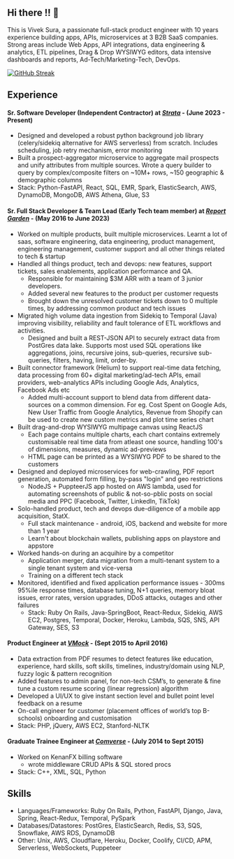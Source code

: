 ## Hi there !! 👋

This is Vivek Sura, a passionate full-stack product engineer with 10 years experience building apps, APIs, microservices at 3 B2B SaaS companies. Strong areas include Web Apps, API integrations, data engineering & analytics, ETL pipelines, Drag & Drop WYSIWYG editors, data intensive dashboards and reports, Ad-Tech/Marketing-Tech, DevOps.  

  [![GitHub Streak](https://streak-stats.demolab.com?user=viveksura&theme=catppuccin-macchiato&hide_border=true&date_format=j%20M%5B%20Y%5D)](https://git.io/streak-stats)


## Experience

#### Sr. Software Developer (Independent Contractor) at **_[Strata](https://gostrata.com/)_** - (June 2023 - Present)
- Designed and developed a robust python background job library (celery/sidekiq alternative for AWS serverless) from scratch. Includes scheduling, job retry mechanism, error monitoring
- Built a prospect-aggregator microservice to aggregate mail prospects and unify attributes from multiple sources. Wrote a query builder to query by complex/composite filters on ~10M+ rows, ~150 geographic & demographic columns
- Stack: Python-FastAPI, React, SQL, EMR, Spark, ElasticSearch, AWS, DynamoDB, MongoDB, AWS Athena, Glue, S3

#### Sr. Full Stack Developer & Team Lead (Early Tech team member) at **_[Report Garden](https://reportgarden.com/)_** - (May 2016 to June 2023)
- Worked on multiple products, built multiple microservices. Learnt a lot of saas, software engineering, data engineering, product management, engineering management, customer support and all other things related to tech & startup
- Handled all things product, tech and devops: new features, support tickets, sales enablements, application performance and QA.
  - Responsible for maintaining $3M ARR with a team of 3 junior developers.
  - Added several new features to the product per customer requests
  - Brought down the unresolved customer tickets down to 0 multiple times, by addressing common product and tech issues
- Migrated high volume data ingestion from Sidekiq to Temporal (Java) improving visibility, reliability and fault tolerance of ETL workflows and activities.
    - Designed and built a REST-JSON API to securely extract data from PostGres data lake. Supports most used SQL operations like aggregations, joins, recursive joins, sub-queries, recursive sub-queries, filters, having, limit, order-by.
- Built connector framework (Helium) to support real-time data fetching, data processing from 60+ digital marketing/ad-tech APIs, email providers, web-analytics APIs including Google Ads, Analytics, Facebook Ads etc
    - Added multi-account support to blend data from different data-sources on a common dimension. For eg. Cost Spent on Google Ads, New User Traffic from Google Analytics, Revenue from Shopify can be used to create new custom metrics and plot time series chart
- Built drag-and-drop WYSIWYG multipage canvas using ReactJS
    - Each page contains multiple charts, each chart contains extremely customisable real time data from atleast one source, handling 100's of dimensions, measures, dynamic ad-previews
    - HTML page can be printed as a WYSIWYG PDF to be shared to the customers
- Designed and deployed microservices for web-crawling, PDF report generation, automated form filling, by-pass "login" and geo restrictions
    - NodeJS + PuppteerJS app hosted on AWS lambda, used for automating screenshots of public & not-so-pblic posts on social media and PPC (Facebook, Twitter, LinkedIn, TikTok)
- Solo-handled product, tech and devops due-diligence of a mobile app acquisition, StatX. 
    - Full stack maintenance - android, iOS, backend and website for more than 1 year
    - Learn't about blockchain wallets, publishing apps on playstore and appstore
- Worked hands-on during an acquihire by a competitor
    - Application merger, data migration from a multi-tenant system to a single tenant system and vice-versa
    - Training on a different tech stack
- Monitored, identified and fixed application performance issues - 300ms 95%ile response times, database tuning, N+1 queries, memory bloat issues, error rates, version upgrades, DDoS attacks, outages and other failures
    - Stack: Ruby On Rails, Java-SpringBoot, React-Redux, Sidekiq, AWS EC2, Postgres, Temporal, Docker, Heroku, Lambda, SQS, SNS, API Gateway, SES, S3 

#### Product Engineer at **_[VMock](https://vmock.com/)_** - (Sept 2015 to April 2016)
- Data extraction from PDF resumes to detect features like education, experience, hard skills, soft skills, timelines, industry/domain using NLP, fuzzy logic & pattern recognition
- Added features to admin panel, for non-tech CSM’s, to generate & fine tune a custom resume scoring (linear regression) algorithm
- Developed a UI/UX to give instant section level and bullet point level feedback on a resume
- On-call engineer for customer (placement offices of world’s top B-schools) onboarding and customisation
- Stack: PHP, jQuery, AWS EC2, Stanford-NLTK
 
#### Graduate Trainee Engineer at **_[Comverse](https://comverse.com/)_** - (July 2014 to Sept 2015)
- Worked on KenanFX billing software
  - wrote middleware CRUD APIs & SQL stored procs
- Stack: C++, XML, SQL, Python
 
## Skills
- Languages/Frameworks: Ruby On Rails, Python, FastAPI, Django, Java, Spring,  React-Redux, Temporal, PySpark
- Databases/Datastores: PostGres, ElasticSearch, Redis, S3, SQS, Snowflake, AWS RDS, DynamoDB
- Other: Unix, AWS, Cloudflare, Heroku, Docker, Coolify, CI/CD, APM, Serverless, WebSockets, Puppeteer
